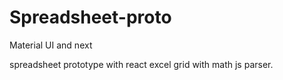 # Spreadsheet-proto
Material UI and next 

spreadsheet prototype with react excel grid with math js parser. 